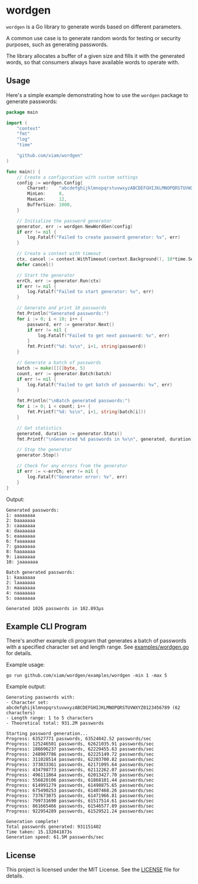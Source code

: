 # wordgen

`wordgen` is a Go library to generate words based on different parameters.

A common use case is to generate random words for testing or security purposes,
such as generating passwords.

The library allocates a buffer of a given size and fills it with the generated
words, so that consumers always have available words to operate with.

## Usage

Here's a simple example demonstrating how to use the `wordgen` package to
generate passwords:

```go
package main

import (
    "context"
    "fmt"
    "log"
    "time"

    "github.com/xiam/wordgen"
)

func main() {
    // Create a configuration with custom settings
    config := wordgen.Config{
        Charset:    "abcdefghijklmnopqrstuvwxyzABCDEFGHIJKLMNOPQRSTUVWXYZ0123456789!@#$%^&*",
        MinLen:     8,
        MaxLen:     12,
        BufferSize: 1000,
    }

    // Initialize the password generator
    generator, err := wordgen.NewWordGen(config)
    if err != nil {
        log.Fatalf("Failed to create password generator: %v", err)
    }

    // Create a context with timeout
    ctx, cancel := context.WithTimeout(context.Background(), 10*time.Second)
    defer cancel()

    // Start the generator
    errCh, err := generator.Run(ctx)
    if err != nil {
        log.Fatalf("Failed to start generator: %v", err)
    }

    // Generate and print 10 passwords
    fmt.Println("Generated passwords:")
    for i := 0; i < 10; i++ {
        password, err := generator.Next()
        if err != nil {
            log.Fatalf("Failed to get next password: %v", err)
        }
        fmt.Printf("%d: %s\n", i+1, string(password))
    }

    // Generate a batch of passwords
    batch := make([][]byte, 5)
    count, err := generator.Batch(batch)
    if err != nil {
        log.Fatalf("Failed to get batch of passwords: %v", err)
    }

    fmt.Println("\nBatch generated passwords:")
    for i := 0; i < count; i++ {
        fmt.Printf("%d: %s\n", i+1, string(batch[i]))
    }

    // Get statistics
    generated, duration := generator.Stats()
    fmt.Printf("\nGenerated %d passwords in %v\n", generated, duration)

    // Stop the generator
    generator.Stop()

    // Check for any errors from the generator
    if err := <-errCh; err != nil {
        log.Fatalf("Generator error: %v", err)
    }
}
```

Output:

```
Generated passwords:
1: aaaaaaaa
2: baaaaaaa
3: caaaaaaa
4: daaaaaaa
5: eaaaaaaa
6: faaaaaaa
7: gaaaaaaa
8: haaaaaaa
9: iaaaaaaa
10: jaaaaaaa

Batch generated passwords:
1: kaaaaaaa
2: laaaaaaa
3: maaaaaaa
4: naaaaaaa
5: oaaaaaaa

Generated 1026 passwords in 102.893µs
```

## Example CLI Program

There's another example cli program that generates a batch of passwords with a
specified character set and length range. See
[examples/wordgen.go](examples/wordgen.go) for details.

Example usage:

```
go run github.com/xiam/wordgen/examples/wordgen -min 1 -max 5

```

Example output:

```
Generating passwords with:
- Character set: abcdefghijklmnopqrstuvwxyzABCDEFGHIJKLMNOPQRSTUVWXYZ0123456789 (62 characters)
- Length range: 1 to 5 characters
- Theoretical total: 931.2M passwords

Starting password generation...
Progress: 63527771 passwords, 63524042.52 passwords/sec
Progress: 125246501 passwords, 62621035.91 passwords/sec
Progress: 186696237 passwords, 62229455.63 passwords/sec
Progress: 248907786 passwords, 62225149.72 passwords/sec
Progress: 311028514 passwords, 62203700.82 passwords/sec
Progress: 373033361 passwords, 62171095.64 passwords/sec
Progress: 434798773 passwords, 62112262.07 passwords/sec
Progress: 496111864 passwords, 62013427.70 passwords/sec
Progress: 556820106 passwords, 61868101.44 passwords/sec
Progress: 614991279 passwords, 61498875.65 passwords/sec
Progress: 675490253 passwords, 61407468.26 passwords/sec
Progress: 737673075 passwords, 61471966.81 passwords/sec
Progress: 799731690 passwords, 61517514.61 passwords/sec
Progress: 861665466 passwords, 61546577.89 passwords/sec
Progress: 922954289 passwords, 61529521.24 passwords/sec

Generation complete!
Total passwords generated: 931151402
Time taken: 15.132041873s
Generation speed: 61.5M passwords/sec
```

## License

This project is licensed under the MIT License. See the [LICENSE](LICENSE.md) file
for details.
